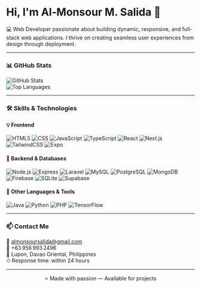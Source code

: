 <h1 align="start">Hi, I'm Al‑Monsour M. Salida 👋</h1>

<p align="start">
  💻 Web Developer passionate about building dynamic, responsive, and full-stack web applications.  
  I thrive on creating seamless user experiences from design through deployment.
</p>

---

### 📊 GitHub Stats

<p align="start">
  <img src="https://github-readme-stats.vercel.app/api?username=almonsour13&show_icons=true&theme=radical" alt="GitHub Stats" />
  <br/>
  <img src="https://github-readme-stats.vercel.app/api/top-langs/?username=almonsour13&layout=compact&theme=radical" alt="Top Languages" />
</p>

---

### 🛠️ Skills & Technologies

#### 💡 Frontend
![HTML5](https://img.shields.io/badge/HTML5-E34F26?style=flat-square&logo=html5&logoColor=white)
![CSS](https://img.shields.io/badge/CSS3-1572B6?style=flat-square&logo=css3&logoColor=white)
![JavaScript](https://img.shields.io/badge/JavaScript-F7DF1E?style=flat-square&logo=javascript&logoColor=black)
![TypeScript](https://img.shields.io/badge/TypeScript-3178C6?style=flat-square&logo=typescript&logoColor=white)
![React](https://img.shields.io/badge/React-20232A?style=flat-square&logo=react&logoColor=61DAFB)
![Next.js](https://img.shields.io/badge/Next.js-000000?style=flat-square&logo=nextdotjs&logoColor=white)
![TailwindCSS](https://img.shields.io/badge/TailwindCSS-38B2AC?style=flat-square&logo=tailwind-css&logoColor=white)
![Expo](https://img.shields.io/badge/Expo-000020?style=flat-square&logo=expo&logoColor=white)

#### 🧠 Backend & Databases
![Node.js](https://img.shields.io/badge/Node.js-339933?style=flat-square&logo=nodedotjs&logoColor=white)
![Express](https://img.shields.io/badge/Express-000000?style=flat-square&logo=express&logoColor=white)
![Laravel](https://img.shields.io/badge/Laravel-FF2D20?style=flat-square&logo=laravel&logoColor=white)
![MySQL](https://img.shields.io/badge/MySQL-4479A1?style=flat-square&logo=mysql&logoColor=white)
![PostgreSQL](https://img.shields.io/badge/PostgreSQL-336791?style=flat-square&logo=postgresql&logoColor=white)
![MongoDB](https://img.shields.io/badge/MongoDB-4EA94B?style=flat-square&logo=mongodb&logoColor=white)
![Firebase](https://img.shields.io/badge/Firebase-FFCA28?style=flat-square&logo=firebase&logoColor=black)
![SQLite](https://img.shields.io/badge/SQLite-003B57?style=flat-square&logo=sqlite&logoColor=white)
![Supabase](https://img.shields.io/badge/Supabase-3ECF8E?style=flat-square&logo=supabase&logoColor=white)

#### 🧰 Other Languages & Tools
![Java](https://img.shields.io/badge/Java-ED8B00?style=flat-square&logo=java&logoColor=white)
![Python](https://img.shields.io/badge/Python-3776AB?style=flat-square&logo=python&logoColor=white)
![PHP](https://img.shields.io/badge/PHP-777BB4?style=flat-square&logo=php&logoColor=white)
![TensorFlow](https://img.shields.io/badge/TensorFlow-FF6F00?style=flat-square&logo=tensorflow&logoColor=white)

---

### 📫 Contact Me

📧 [almonsoursalida@gmail.com](mailto:almonsoursalida@gmail.com)  
📱 +63 956 993 2496  
📍 Lupon, Davao Oriental, Philippines  
⏱ Response time: within 24 hours  

---

<p align="center">
  ⭐ Made with passion — Available for projects
</p>
